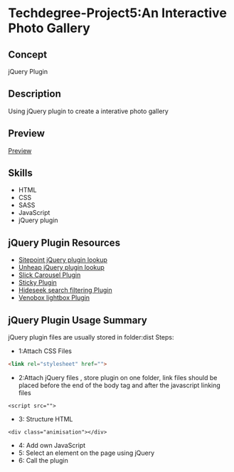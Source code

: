 # Techdegree-Project5:An Interactive Photo Gallery

## Concept
jQuery Plugin

## Description
Using jQuery plugin to create a interative photo gallery

## Preview
<a href="https://jiwu6498.github.io/Techdegree-Project5/">Preview</a>

## Skills
* HTML
* CSS
* SASS
* JavaScript
* jQuery plugin

## jQuery Plugin Resources
*  <a href="https://www.sitepoint.com/jquery-popular-plugins-list/">Sitepoint jQuery plugin lookup</a>
* <a href="http://www.unheap.com/">Unheap jQuery plugin lookup</a>
* <a href="http://kenwheeler.github.io/slick/#settings">Slick Carousel Plugin </a>
* <a href="http://stickyjs.com/">Sticky Plugin </a>
* <a href="http://vdw.github.io/HideSeek/">Hideseek search filtering Plugin </a>
* <a href="http://veno.es/venobox/">Venobox lightbox Plugin</a>

## jQuery Plugin Usage Summary
jQuery plugin files are usually stored in folder:dist
Steps:
- 1:Attach CSS Files 
```html
<link rel="stylesheet" href="">
```
- 2:Attach jQuery files , store plugin on one folder, link files should be placed before the end of the body tag and after the javascript linking files
```
<script src="">
```
- 3: Structure HTML
```
<div class="animisation"></div>
```
- 4: Add own JavaScript
- 5: Select an element on the page using jQuery
- 6: Call the plugin

